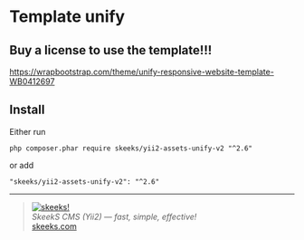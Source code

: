 Template unify
===================================

Buy a license to use the template!!!
-------------------
https://wrapbootstrap.com/theme/unify-responsive-website-template-WB0412697

Install
------------
Either run

```
php composer.phar require skeeks/yii2-assets-unify-v2 "^2.6"
```

or add

```
"skeeks/yii2-assets-unify-v2": "^2.6"
```

___

> [![skeeks!](https://gravatar.com/userimage/74431132/13d04d83218593564422770b616e5622.jpg)](http://skeeks.com)  
<i>SkeekS CMS (Yii2) — fast, simple, effective!</i>  
[skeeks.com](https://skeeks.com)


